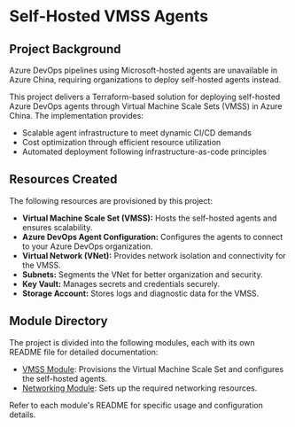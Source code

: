 # Self-Hosted VMSS Agents

## Project Background

Azure DevOps pipelines using Microsoft-hosted agents are unavailable in Azure China, requiring organizations to deploy self-hosted agents instead.

This project delivers a Terraform-based solution for deploying self-hosted Azure DevOps agents through Virtual Machine Scale Sets (VMSS) in Azure China. The implementation provides:

- Scalable agent infrastructure to meet dynamic CI/CD demands
- Cost optimization through efficient resource utilization
- Automated deployment following infrastructure-as-code principles

## Resources Created
The following resources are provisioned by this project:
- **Virtual Machine Scale Set (VMSS):** Hosts the self-hosted agents and ensures scalability.
- **Azure DevOps Agent Configuration:** Configures the agents to connect to your Azure DevOps organization.
- **Virtual Network (VNet):** Provides network isolation and connectivity for the VMSS.
- **Subnets:** Segments the VNet for better organization and security.
- **Key Vault:** Manages secrets and credentials securely.
- **Storage Account:** Stores logs and diagnostic data for the VMSS.

## Module Directory
The project is divided into the following modules, each with its own README file for detailed documentation:

- [VMSS Module](./modules/vmss/README.md): Provisions the Virtual Machine Scale Set and configures the self-hosted agents.
- [Networking Module](./modules/networking/README.md): Sets up the required networking resources.

Refer to each module's README for specific usage and configuration details.